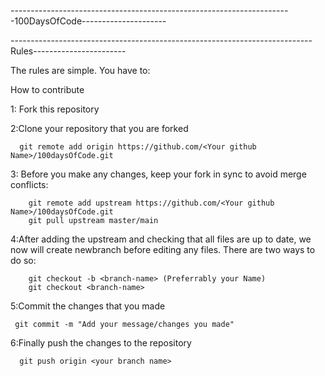 ----------------------------------------------------------------------100DaysOfCode---------------------

---------------------------------------------------------------------------Rules-----------------------

The rules are simple. You have to:

How to contribute

1: Fork this repository

2:Clone your repository that you are forked

	
      git remote add origin https://github.com/<Your github Name>/100daysOfCode.git
     

3: Before you make any changes, keep your fork in sync to avoid merge conflicts:
	
	
        git remote add upstream https://github.com/<Your github Name>/100daysOfCode.git
        git pull upstream master/main
    

4:After adding the upstream and checking that all files are up to date, we now will create newbranch before editing any files. There are two ways to do so:
	
	
        git checkout -b <branch-name> (Preferrably your Name)
        git checkout <branch-name>
     

5:Commit the changes that you made

	
     git commit -m "Add your message/changes you made"

     

6:Finally push the changes to the repository

	
      git push origin <your branch name>
     
